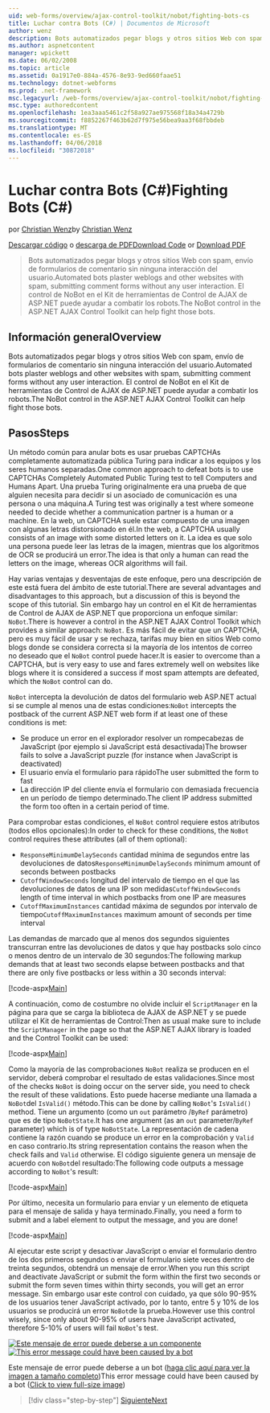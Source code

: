 ```yaml
---
uid: web-forms/overview/ajax-control-toolkit/nobot/fighting-bots-cs
title: Luchar contra Bots (C#) | Documentos de Microsoft
author: wenz
description: Bots automatizados pegar blogs y otros sitios Web con spam, envío de formularios de comentario sin ninguna interacción del usuario. El control de NoBot en el timo de AJAX de ASP.NET...
ms.author: aspnetcontent
manager: wpickett
ms.date: 06/02/2008
ms.topic: article
ms.assetid: 0a1917e0-884a-4576-8e93-9ed660faae51
ms.technology: dotnet-webforms
ms.prod: .net-framework
msc.legacyurl: /web-forms/overview/ajax-control-toolkit/nobot/fighting-bots-cs
msc.type: authoredcontent
ms.openlocfilehash: 1ea3aaa5461c2f58a927ae975568f18a34a4729b
ms.sourcegitcommit: f8852267f463b62d7f975e56bea9aa3f68fbbdeb
ms.translationtype: MT
ms.contentlocale: es-ES
ms.lasthandoff: 04/06/2018
ms.locfileid: "30872018"
---
```

<a name="fighting-bots-c"></a><span data-ttu-id="9a1b9-104">Luchar contra Bots (C#)</span><span class="sxs-lookup"><span data-stu-id="9a1b9-104">Fighting Bots (C#)</span></span>
====================
<span data-ttu-id="9a1b9-105">por [Christian Wenz](https://github.com/wenz)</span><span class="sxs-lookup"><span data-stu-id="9a1b9-105">by [Christian Wenz](https://github.com/wenz)</span></span>

<span data-ttu-id="9a1b9-106">[Descargar código](http://download.microsoft.com/download/9/3/f/93f8daea-bebd-4821-833b-95205389c7d0/NoBot0.cs.zip) o [descarga de PDF](http://download.microsoft.com/download/b/6/a/b6ae89ee-df69-4c87-9bfb-ad1eb2b23373/nobot0CS.pdf)</span><span class="sxs-lookup"><span data-stu-id="9a1b9-106">[Download Code](http://download.microsoft.com/download/9/3/f/93f8daea-bebd-4821-833b-95205389c7d0/NoBot0.cs.zip) or [Download PDF](http://download.microsoft.com/download/b/6/a/b6ae89ee-df69-4c87-9bfb-ad1eb2b23373/nobot0CS.pdf)</span></span>

> <span data-ttu-id="9a1b9-107">Bots automatizados pegar blogs y otros sitios Web con spam, envío de formularios de comentario sin ninguna interacción del usuario.</span><span class="sxs-lookup"><span data-stu-id="9a1b9-107">Automated bots plaster weblogs and other websites with spam, submitting comment forms without any user interaction.</span></span> <span data-ttu-id="9a1b9-108">El control de NoBot en el Kit de herramientas de Control de AJAX de ASP.NET puede ayudar a combatir los robots.</span><span class="sxs-lookup"><span data-stu-id="9a1b9-108">The NoBot control in the ASP.NET AJAX Control Toolkit can help fight those bots.</span></span>


## <a name="overview"></a><span data-ttu-id="9a1b9-109">Información general</span><span class="sxs-lookup"><span data-stu-id="9a1b9-109">Overview</span></span>

<span data-ttu-id="9a1b9-110">Bots automatizados pegar blogs y otros sitios Web con spam, envío de formularios de comentario sin ninguna interacción del usuario.</span><span class="sxs-lookup"><span data-stu-id="9a1b9-110">Automated bots plaster weblogs and other websites with spam, submitting comment forms without any user interaction.</span></span> <span data-ttu-id="9a1b9-111">El control de NoBot en el Kit de herramientas de Control de AJAX de ASP.NET puede ayudar a combatir los robots.</span><span class="sxs-lookup"><span data-stu-id="9a1b9-111">The NoBot control in the ASP.NET AJAX Control Toolkit can help fight those bots.</span></span>

## <a name="steps"></a><span data-ttu-id="9a1b9-112">Pasos</span><span class="sxs-lookup"><span data-stu-id="9a1b9-112">Steps</span></span>

<span data-ttu-id="9a1b9-113">Un método común para anular bots es usar pruebas CAPTCHAs completamente automatizada pública Turing para indicar a los equipos y los seres humanos separadas.</span><span class="sxs-lookup"><span data-stu-id="9a1b9-113">One common approach to defeat bots is to use CAPTCHAs Completely Automated Public Turing test to tell Computers and Humans Apart.</span></span> <span data-ttu-id="9a1b9-114">Una prueba Turing originalmente era una prueba de que alguien necesita para decidir si un asociado de comunicación es una persona o una máquina.</span><span class="sxs-lookup"><span data-stu-id="9a1b9-114">A Turing test was originally a test where someone needed to decide whether a communication partner is a human or a machine.</span></span> <span data-ttu-id="9a1b9-115">En la web, un CAPTCHA suele estar compuesto de una imagen con algunas letras distorsionado en él.</span><span class="sxs-lookup"><span data-stu-id="9a1b9-115">In the web, a CAPTCHA usually consists of an image with some distorted letters on it.</span></span> <span data-ttu-id="9a1b9-116">La idea es que solo una persona puede leer las letras de la imagen, mientras que los algoritmos de OCR se producirá un error.</span><span class="sxs-lookup"><span data-stu-id="9a1b9-116">The idea is that only a human can read the letters on the image, whereas OCR algorithms will fail.</span></span>

<span data-ttu-id="9a1b9-117">Hay varias ventajas y desventajas de este enfoque, pero una descripción de este está fuera del ámbito de este tutorial.</span><span class="sxs-lookup"><span data-stu-id="9a1b9-117">There are several advantages and disadvantages to this approach, but a discussion of this is beyond the scope of this tutorial.</span></span> <span data-ttu-id="9a1b9-118">Sin embargo hay un control en el Kit de herramientas de Control de AJAX de ASP.NET que proporciona un enfoque similar: `NoBot`.</span><span class="sxs-lookup"><span data-stu-id="9a1b9-118">There is however a control in the ASP.NET AJAX Control Toolkit which provides a similar approach: `NoBot`.</span></span> <span data-ttu-id="9a1b9-119">Es más fácil de evitar que un CAPTCHA, pero es muy fácil de usar y se rechaza, tarifas muy bien en sitios Web como blogs donde se considera correcta si la mayoría de los intentos de correo no deseado que el `NoBot` control puede hacer.</span><span class="sxs-lookup"><span data-stu-id="9a1b9-119">It is easier to overcome than a CAPTCHA, but is very easy to use and fares extremely well on websites like blogs where it is considered a success if most spam attempts are defeated, which the `NoBot` control can do.</span></span>

<span data-ttu-id="9a1b9-120">`NoBot` intercepta la devolución de datos del formulario web ASP.NET actual si se cumple al menos una de estas condiciones:</span><span class="sxs-lookup"><span data-stu-id="9a1b9-120">`NoBot` intercepts the postback of the current ASP.NET web form if at least one of these conditions is met:</span></span>

- <span data-ttu-id="9a1b9-121">Se produce un error en el explorador resolver un rompecabezas de JavaScript (por ejemplo si JavaScript está desactivada)</span><span class="sxs-lookup"><span data-stu-id="9a1b9-121">The browser fails to solve a JavaScript puzzle (for instance when JavaScript is deactivated)</span></span>
- <span data-ttu-id="9a1b9-122">El usuario envía el formulario para rápido</span><span class="sxs-lookup"><span data-stu-id="9a1b9-122">The user submitted the form to fast</span></span>
- <span data-ttu-id="9a1b9-123">La dirección IP del cliente envía el formulario con demasiada frecuencia en un período de tiempo determinado.</span><span class="sxs-lookup"><span data-stu-id="9a1b9-123">The client IP address submitted the form too often in a certain period of time.</span></span>

<span data-ttu-id="9a1b9-124">Para comprobar estas condiciones, el `NoBot` control requiere estos atributos (todos ellos opcionales):</span><span class="sxs-lookup"><span data-stu-id="9a1b9-124">In order to check for these conditions, the `NoBot` control requires these attributes (all of them optional):</span></span>

- <span data-ttu-id="9a1b9-125">`ResponseMinimumDelaySeconds` cantidad mínima de segundos entre las devoluciones de datos</span><span class="sxs-lookup"><span data-stu-id="9a1b9-125">`ResponseMinimumDelaySeconds` minimum amount of seconds between postbacks</span></span>
- <span data-ttu-id="9a1b9-126">`CutoffWindowSeconds` longitud del intervalo de tiempo en el que las devoluciones de datos de una IP son medidas</span><span class="sxs-lookup"><span data-stu-id="9a1b9-126">`CutoffWindowSeconds` length of time interval in which postbacks from one IP are measures</span></span>
- <span data-ttu-id="9a1b9-127">`CutoffMaximumInstances` cantidad máxima de segundos por intervalo de tiempo</span><span class="sxs-lookup"><span data-stu-id="9a1b9-127">`CutoffMaximumInstances` maximum amount of seconds per time interval</span></span>

<span data-ttu-id="9a1b9-128">Las demandas de marcado que al menos dos segundos siguientes transcurran entre las devoluciones de datos y que hay postbacks solo cinco o menos dentro de un intervalo de 30 segundos:</span><span class="sxs-lookup"><span data-stu-id="9a1b9-128">The following markup demands that at least two seconds elapse between postbacks and that there are only five postbacks or less within a 30 seconds interval:</span></span>

[!code-aspx[Main](fighting-bots-cs/samples/sample1.aspx)]

<span data-ttu-id="9a1b9-129">A continuación, como de costumbre no olvide incluir el `ScriptManager` en la página para que se carga la biblioteca de AJAX de ASP.NET y se puede utilizar el Kit de herramientas de Control:</span><span class="sxs-lookup"><span data-stu-id="9a1b9-129">Then as usual make sure to include the `ScriptManager` in the page so that the ASP.NET AJAX library is loaded and the Control Toolkit can be used:</span></span>

[!code-aspx[Main](fighting-bots-cs/samples/sample2.aspx)]

<span data-ttu-id="9a1b9-130">Como la mayoría de las comprobaciones `NoBot` realiza se producen en el servidor, deberá comprobar el resultado de estas validaciones.</span><span class="sxs-lookup"><span data-stu-id="9a1b9-130">Since most of the checks `NoBot` is doing occur on the server side, you need to check the result of these validations.</span></span> <span data-ttu-id="9a1b9-131">Esto puede hacerse mediante una llamada a `NoBot`del `IsValid()` método.</span><span class="sxs-lookup"><span data-stu-id="9a1b9-131">This can be done by calling `NoBot`'s `IsValid()` method.</span></span> <span data-ttu-id="9a1b9-132">Tiene un argumento (como un `out` parámetro /`ByRef` parámetro) que es de tipo `NoBotState`.</span><span class="sxs-lookup"><span data-stu-id="9a1b9-132">It has one argument (as an `out` parameter/`ByRef` parameter) which is of type `NoBotState`.</span></span> <span data-ttu-id="9a1b9-133">La representación de cadena contiene la razón cuando se produce un error en la comprobación y `Valid` en caso contrario.</span><span class="sxs-lookup"><span data-stu-id="9a1b9-133">Its string representation contains the reason when the check fails and `Valid` otherwise.</span></span> <span data-ttu-id="9a1b9-134">El código siguiente genera un mensaje de acuerdo con `NoBot`del resultado:</span><span class="sxs-lookup"><span data-stu-id="9a1b9-134">The following code outputs a message according to `NoBot`'s result:</span></span>

[!code-aspx[Main](fighting-bots-cs/samples/sample3.aspx)]

<span data-ttu-id="9a1b9-135">Por último, necesita un formulario para enviar y un elemento de etiqueta para el mensaje de salida y haya terminado.</span><span class="sxs-lookup"><span data-stu-id="9a1b9-135">Finally, you need a form to submit and a label element to output the message, and you are done!</span></span>

[!code-aspx[Main](fighting-bots-cs/samples/sample4.aspx)]

<span data-ttu-id="9a1b9-136">Al ejecutar este script y desactivar JavaScript o enviar el formulario dentro de los dos primeros segundos o enviar el formulario siete veces dentro de treinta segundos, obtendrá un mensaje de error.</span><span class="sxs-lookup"><span data-stu-id="9a1b9-136">When you run this script and deactivate JavaScript or submit the form within the first two seconds or submit the form seven times within thirty seconds, you will get an error message.</span></span> <span data-ttu-id="9a1b9-137">Sin embargo usar este control con cuidado, ya que sólo 90-95% de los usuarios tener JavaScript activado, por lo tanto, entre 5 y 10% de los usuarios se producirá un error `NoBot`de la prueba.</span><span class="sxs-lookup"><span data-stu-id="9a1b9-137">However use this control wisely, since only about 90-95% of users have JavaScript activated, therefore 5-10% of users will fail `NoBot`'s test.</span></span>


<span data-ttu-id="9a1b9-138">[![Este mensaje de error puede deberse a un componente](fighting-bots-cs/_static/image2.png)](fighting-bots-cs/_static/image1.png)</span><span class="sxs-lookup"><span data-stu-id="9a1b9-138">[![This error message could have been caused by a bot](fighting-bots-cs/_static/image2.png)](fighting-bots-cs/_static/image1.png)</span></span>

<span data-ttu-id="9a1b9-139">Este mensaje de error puede deberse a un bot ([haga clic aquí para ver la imagen a tamaño completo](fighting-bots-cs/_static/image3.png))</span><span class="sxs-lookup"><span data-stu-id="9a1b9-139">This error message could have been caused by a bot ([Click to view full-size image](fighting-bots-cs/_static/image3.png))</span></span>

> [!div class="step-by-step"]
> [<span data-ttu-id="9a1b9-140">Siguiente</span><span class="sxs-lookup"><span data-stu-id="9a1b9-140">Next</span></span>](fighting-bots-vb.md)
